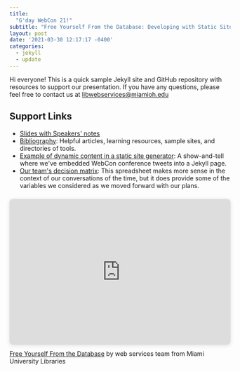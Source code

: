 ```yaml
---
title:
  "G'day WebCon 21!"
subtitle: "Free Yourself From the Database: Developing with Static Site Generators" 
layout: post
date: '2021-03-30 12:17:17 -0400'
categories:
  - jekyll
  - update
---
```


Hi everyone! This is a quick sample Jekyll site and GitHub repository with resources to support our presentation. If you have any questions, please feel free to contact us at [libwebservices@miamioh.edu](mailto:libwebservices@miamioh.edu)

## Support Links

- [Slides with Speakers' notes](https://www.canva.com/design/DAEZIz9CqoI/AWzgKJI2YN9Q04A0JJJxUg/view?utm_content=DAEZIz9CqoI&utm_campaign=designshare&utm_medium=link&utm_source=sharebutton)
- [Bibliography](/bibliography): Helpful articles, learning resources, sample sites, and directories of tools.
- [Example of dynamic content in a static site generator](/tweets): A show-and-tell where we've embedded WebCon conference tweets into a Jekyll page.
- [Our team's decision matrix](https://bit.ly/31Bw7wd): This spreadsheet makes more sense in the context of our conversations of the time, but it does provide some of the variables we considered as we moved forward with our plans.

<div style="position: relative; width: 100%; height: 0; padding-top: 56.2500%;
 padding-bottom: 48px; box-shadow: 0 2px 8px 0 rgba(63,69,81,0.16); margin-top: 1.6em; margin-bottom: 0.9em; overflow: hidden;
 border-radius: 8px; will-change: transform;">
  <iframe style="position: absolute; width: 100%; height: 100%; top: 0; left: 0; border: none; padding: 0;margin: 0;"
    src="https:&#x2F;&#x2F;www.canva.com&#x2F;design&#x2F;DAEZIz9CqoI&#x2F;view?embed">
  </iframe>
</div>
<a href="https:&#x2F;&#x2F;www.canva.com&#x2F;design&#x2F;DAEZIz9CqoI&#x2F;view?utm_content=DAEZIz9CqoI&amp;utm_campaign=designshare&amp;utm_medium=embeds&amp;utm_source=link" target="_blank" rel="noopener">Free Yourself From the Database</a> by web services team from Miami University Libraries

